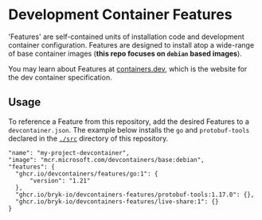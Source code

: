 # Development Container Features

'Features' are self-contained units of installation code and development
container configuration. Features are designed to install atop a wide-range
of base container images (**this repo focuses on `debian` based images**).

You may learn about Features at [containers.dev](https://containers.dev/implementors/features/), which is the website for the dev container specification.

## Usage

To reference a Feature from this repository, add the desired Features to
a `devcontainer.json`. The example below installs the `go` and `protobuf-tools`
declared in the [`./src`](./src) directory of this repository.

```jsonc
"name": "my-project-devcontainer",
"image": "mcr.microsoft.com/devcontainers/base:debian",
"features": {
  "ghcr.io/devcontainers/features/go:1": {
      "version": "1.21"
  },
  "ghcr.io/bryk-io/devcontainers-features/protobuf-tools:1.17.0": {},
  "ghcr.io/bryk-io/devcontainers-features/live-share:1": {}
}
```
